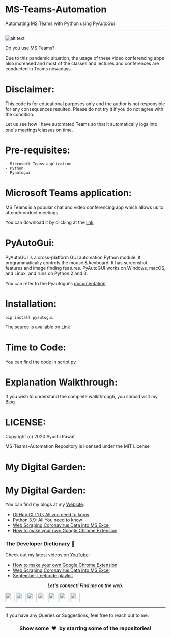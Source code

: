 # MS-Teams-Automation
Automating MS Teams with Python using PyAutoGui

---

![alt text](https://github.com/ayushi7rawat/MS-Teams-Automation/blob/master/cover2.png)

Do you use MS Teams?

Due to this pandemic situation, the usage of these video conferencing apps also increased and most of the classes and lectures and conferences are conducted in Teams nowadays.

Disclaimer:
==========================
This code is for educational purposes only and the author is not responsible for any consequences resulted. Please do not try it if you do not agree with the condition.

Let us see how I have automated Teams so that it automatically logs into one's meetings/classes on time.

Pre-requisites:
==========================
```
- Microsoft Teams application
- Python
- Pyautogui
```

Microsoft Teams application:
==========================
MS Teams is a popular chat and video conferencing app which allows us to attend/conduct meetings.

You can download it by clicking at the [link](https://www.microsoft.com/en-in/microsoft-365/microsoft-teams/download-app)

PyAutoGui:
==========================
PyAutoGUI is a cross-platform GUI automation Python module. It programmatically controls the mouse & keyboard. It has screenshot features and image finding features.
PyAutoGUI works on Windows, macOS, and Linux, and runs on Python 2 and 3.

You can refer to the Pyautogui's [documentation](https://pyautogui.readthedocs.io/en/latest/)


Installation:
==========================
```
pip install pyautogui
```

The source is available on [Link](https://github.com/asweigart/pyautogui)

Time to Code:
==========================
You can find the code in script.py

Explanation Walkthrough:
==========================
If you wish to understand the complete walkthrough, you should visit my [Blog](https://ayushirawat.com/how-to-automate-ms-teams-with-python)

LICENSE:
==========================
Copyright (c) 2020 Ayushi Rawat

MS-Teams-Automation Repository is licensed under the MIT License

My Digital Garden:
==========================
My Digital Garden:
==========================
You can find my blogs at my [Website](https://ayushirawat.com).
- [GitHub CLI 1.0: All you need to know](https://ayushirawat.com/github-cli-10-all-you-need-to-know)
- [Python 3.9: All You need to know](https://ayushirawat.com/python-39-all-you-need-to-know)
- [Web Scraping Coronavirus Data into MS Excel](https://ayushirawat.com/web-scraping-coronavirus-data-into-ms-excel)
- [How to make your own Google Chrome Extension](https://ayushirawat.com/how-to-make-your-own-google-chrome-extension-1)

### The Developer Dictionary 🌱
Check out my latest videos on [YouTube](https://www.youtube.com/ayushirawat):
- [How to make your own Google Chrome Extension](https://www.youtube.com/watch?v=ZWbPtPHR4hY)
- [Web Scraping Coronavirus Data into MS Excel](https://www.youtube.com/watch?v=CTRYYz1u7Y8)
- [September Leetcode playlist](https://www.youtube.com/playlist?list=PLjaO05BrsbIP4_rYhYjB95q-IpxoIXmlm)


 <p align="center">
  <b><i>Let's connect! Find me on the web.</i></b>

[<img height="30" src="https://img.shields.io/badge/twitter-%231DA1F2.svg?&style=for-the-badge&logo=twitter&logoColor=white" />][twitter]
[<img height="30" src = "https://img.shields.io/badge/Youtube-%23E4405F.svg?&style=for-the-badge&logo=Youtube&logoColor=white">][Youtube] 
[<img height="30" src="https://img.shields.io/badge/Hashnode-%230077B5.svg?&style=for-the-badge&logo=Hashnode&logoColor=white" />][Hashnode]
[<img height="30" src = "https://img.shields.io/badge/gmail-c14438?&style=for-the-badge&logo=gmail&logoColor=white">][gmail] 
[<img height="30" src="https://img.shields.io/badge/linkedin-blue.svg?&style=for-the-badge&logo=linkedin&logoColor=white" />][LinkedIn]
[<img height="30" src="https://img.shields.io/badge/-Medium-000000.svg?&style=for-the-badge&logo=Medium&logoColor=white" />][Medium]
[<img height="30" src = "https://img.shields.io/badge/Facebook-036be4.svg?&style=for-the-badge&logo=facebook&logoColor=white">][Facebook]
<br />
<hr />

[twitter]: https://twitter.com/ayushi7rawat
[youtube]: https://youtube.com/ayushirawat
[Hashnode]: https://ayushirawat.com
[gmail]: https://gmail.com
[linkedin]: https://www.linkedin.com/in/ayushi7rawat/
[Medium]: https://medium.com/@ayushi7rawat
[Facebook]: https://www.facebook.com/ayushi7rawat

  
If you have any Queries or Suggestions, feel free to reach out to me.

<h3 align="center">Show some &nbsp;❤️&nbsp; by starring some of the repositories!</h3>